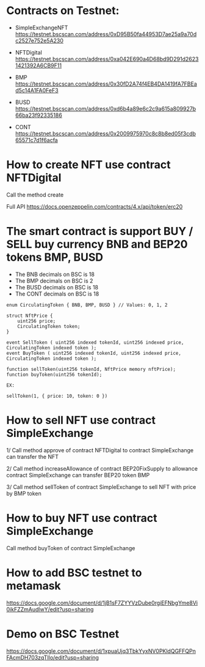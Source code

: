 # Contracts on Testnet:

- SimpleExchangeNFT https://testnet.bscscan.com/address/0xD95B50fa44953D7ae25a9a70dc2527e752e5A230

- NFTDigital https://testnet.bscscan.com/address/0xa042E690a4D68bd9D291d26231421392A6CB9F11

- BMP https://testnet.bscscan.com/address/0x30fD2A74f4EB4DA1419fA7FBEad5c14A1FA0FeF3

- BUSD https://testnet.bscscan.com/address/0xd6b4a89e6c2c9a615a809927b66ba23f92335186

- CONT https://testnet.bscscan.com/address/0x2009975970c8c8b8ed05f3cdb65571c7d1f6acfa

# How to create NFT use contract NFTDigital

Call the method create

Full API https://docs.openzeppelin.com/contracts/4.x/api/token/erc20

# The smart contract is support BUY / SELL buy currency BNB and BEP20 tokens BMP, BUSD

- The BNB decimals on BSC is 18
- The BMP decimals on BSC is 2
- The BUSD decimals on BSC is 18
- The CONT decimals on BSC is 18

```
enum CirculatingToken { BNB, BMP, BUSD } // Values: 0, 1, 2

struct NftPrice {
    uint256 price;
    CirculatingToken token;
}

event SellToken ( uint256 indexed tokenId, uint256 indexed price, CirculatingToken indexed token );
event BuyToken ( uint256 indexed tokenId, uint256 indexed price, CirculatingToken indexed token );

function sellToken(uint256 tokenId, NftPrice memory nftPrice);
function buyToken(uint256 tokenId);

EX:

sellToken(1, { price: 10, token: 0 })

```

# How to sell NFT use contract SimpleExchange

1/ Call method approve of contract NFTDigital to contract SimpleExchange can
transfer the NFT

2/ Call method increaseAllowance of contract BEP20FixSupply to allowance
contract SimpleExchange can transfer BEP20 token BMP

3/ Call method sellToken of contract SimpleExchange to sell NFT with price by
BMP token

# How to buy NFT use contract SimpleExchange

Call method buyToken of contract SimpleExchange

# How to add BSC testnet to metamask

https://docs.google.com/document/d/1jB1sF7ZYYVzDube0rgiEFNbgYme8Vi0ikFZZmAudlwY/edit?usp=sharing

# Demo on BSC Testnet

https://docs.google.com/document/d/1xpuaUjq3TbkYyxNV0PKldQGFFQPnFAcmDH703zqTIlo/edit?usp=sharing